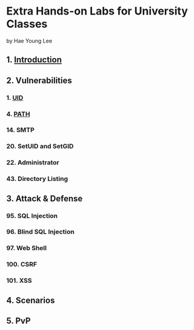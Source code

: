 # Extra Hands-on Labs for University Classes
by Hae Young Lee

## 1. [Introduction](Introduction.md)
## 2. Vulnerabilities
### 1. [UID](UID.md)
### 4. [PATH](PATH.md)
### 14. SMTP
### 20. SetUID and SetGID
### 22. Administrator
### 43. Directory Listing
## 3. Attack & Defense
### 95. SQL Injection
### 96. Blind SQL Injection
### 97. Web Shell
### 100. CSRF
### 101. XSS
## 4. Scenarios
## 5. PvP
